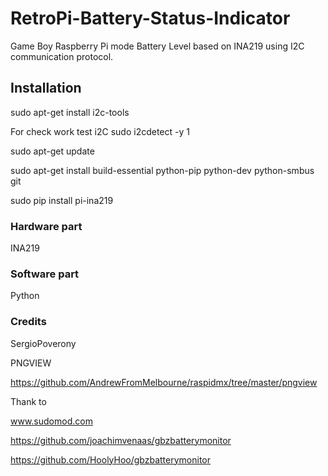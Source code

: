 # RetroPi-Battery-Status-Indicator

Game Boy Raspberry Pi mode Battery Level based on INA219 using I2C communication protocol.

## Installation

sudo apt-get install i2c-tools

For check work test i2C
sudo i2cdetect -y 1


sudo apt-get update

sudo apt-get install build-essential python-pip python-dev python-smbus git

sudo pip install pi-ina219


### Hardware part

INA219 

### Software part

Python

### Credits

SergioPoverony

PNGVIEW

https://github.com/AndrewFromMelbourne/raspidmx/tree/master/pngview


Thank to

www.sudomod.com

https://github.com/joachimvenaas/gbzbatterymonitor

https://github.com/HoolyHoo/gbzbatterymonitor
